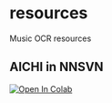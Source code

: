 # resources
Music OCR resources

## AICHI in NNSVN
[![Open In Colab](https://colab.research.google.com/assets/colab-badge.svg)](http://colab.research.google.com/github/adventHymnals/resources/raw/master/WorkingWithAICHIinNNSVS.ipynb)


